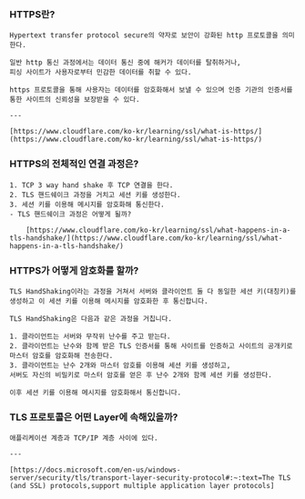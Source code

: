 ### HTTPS란?
    
    Hypertext transfer protocol secure의 약자로 보안이 강화된 http 프로토콜을 의미한다.
    
    일반 http 통신 과정에서는 데이터 통신 중에 해커가 데이터를 탈취하거나,
    피싱 사이트가 사용자로부터 민감한 데이터를 취할 수 있다.
    
    https 프로토콜을 통해 사용자는 데이터를 암호화해서 보낼 수 있으며 인증 기관의 인증서를 통한 사이트의 신뢰성을 보장받을 수 있다.
    
    ---
    
    [https://www.cloudflare.com/ko-kr/learning/ssl/what-is-https/](https://www.cloudflare.com/ko-kr/learning/ssl/what-is-https/)
    
### HTTPS의 전체적인 연결 과정은?
    1. TCP 3 way hand shake 후 TCP 연결을 한다.
    2. TLS 핸드쉐이크 과정을 거치고 세션 키를 생성한다.
    3. 세션 키를 이용해 메시지를 암호화해 통신한다.
    - TLS 핸드쉐이크 과정은 어떻게 될까?
        
        [https://www.cloudflare.com/ko-kr/learning/ssl/what-happens-in-a-tls-handshake/](https://www.cloudflare.com/ko-kr/learning/ssl/what-happens-in-a-tls-handshake/)
        
### HTTPS가 어떻게 암호화를 할까?
    
    TLS HandShaking이라는 과정을 거쳐서 서버와 클라이언트 둘 다 동일한 세션 키(대칭키)를 생성하고 이 세션 키를 이용해 메시지를 암호화한 후 통신합니다.
    
    TLS HandShaking은 다음과 같은 과정을 거칩니다.
    
    1. 클라이언트는 서버와 무작위 난수를 주고 받는다.
    2. 클라이언트는 난수와 함께 받은 TLS 인증서를 통해 사이트를 인증하고 사이트의 공개키로 마스터 암호를 암호화해 전송한다.
    3. 클라이언트는 난수 2개와 마스터 암호를 이용해 세션 키를 생성하고,
    서버도 자신의 비밀키로 마스터 암호를 얻은 후 난수 2개와 함께 세션 키를 생성한다.
    
    이후 세션 키를 이용해 메시지를 암호화해서 통신합니다.
    
### TLS 프로토콜은 어떤 Layer에 속해있을까?
    
    애플리케이션 계층과 TCP/IP 계층 사이에 있다.
    
    ---
    
    [https://docs.microsoft.com/en-us/windows-server/security/tls/transport-layer-security-protocol#:~:text=The TLS (and SSL) protocols,support multiple application layer protocols]